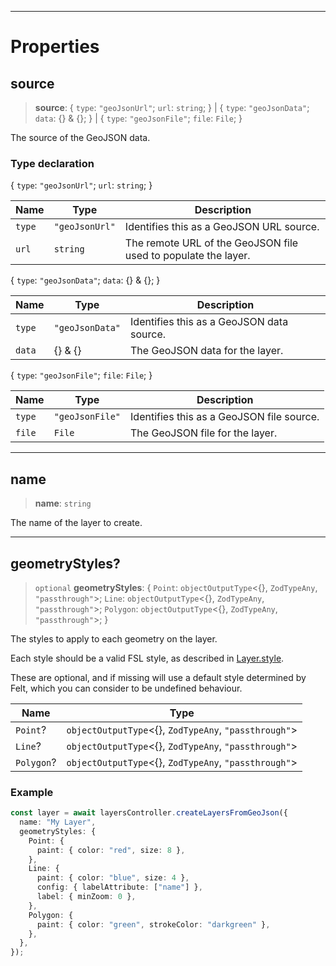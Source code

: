 ***

# Properties

## source

> **source**: \{ `type`: `"geoJsonUrl"`; `url`: `string`; } | \{ `type`: `"geoJsonData"`; `data`: \{} & \{}; } | \{ `type`: `"geoJsonFile"`; `file`: `File`; }

The source of the GeoJSON data.

### Type declaration

\{ `type`: `"geoJsonUrl"`; `url`: `string`; }

| Name   | Type           | Description                                                    |
| ------ | -------------- | -------------------------------------------------------------- |
| `type` | `"geoJsonUrl"` | Identifies this as a GeoJSON URL source.                       |
| `url`  | `string`       | The remote URL of the GeoJSON file used to populate the layer. |

\{ `type`: `"geoJsonData"`; `data`: \{} & \{}; }

| Name   | Type            | Description                               |
| ------ | --------------- | ----------------------------------------- |
| `type` | `"geoJsonData"` | Identifies this as a GeoJSON data source. |
| `data` | \{} & \{}       | The GeoJSON data for the layer.           |

\{ `type`: `"geoJsonFile"`; `file`: `File`; }

| Name   | Type            | Description                               |
| ------ | --------------- | ----------------------------------------- |
| `type` | `"geoJsonFile"` | Identifies this as a GeoJSON file source. |
| `file` | `File`          | The GeoJSON file for the layer.           |

***

## name

> **name**: `string`

The name of the layer to create.

***

## geometryStyles?

> `optional` **geometryStyles**: \{ `Point`: `objectOutputType`\<\{}, `ZodTypeAny`, `"passthrough"`>; `Line`: `objectOutputType`\<\{}, `ZodTypeAny`, `"passthrough"`>; `Polygon`: `objectOutputType`\<\{}, `ZodTypeAny`, `"passthrough"`>; }

The styles to apply to each geometry on the layer.

Each style should be a valid FSL style, as described in [Layer.style](LayerCommon.md#style).

These are optional, and if missing will use a default style determined by
Felt, which you can consider to be undefined behaviour.

| Name       | Type                                                    |
| ---------- | ------------------------------------------------------- |
| `Point`?   | `objectOutputType`\<\{}, `ZodTypeAny`, `"passthrough"`> |
| `Line`?    | `objectOutputType`\<\{}, `ZodTypeAny`, `"passthrough"`> |
| `Polygon`? | `objectOutputType`\<\{}, `ZodTypeAny`, `"passthrough"`> |

### Example

```typescript
const layer = await layersController.createLayersFromGeoJson({
  name: "My Layer",
  geometryStyles: {
    Point: {
      paint: { color: "red", size: 8 },
    },
    Line: {
      paint: { color: "blue", size: 4 },
      config: { labelAttribute: ["name"] },
      label: { minZoom: 0 },
    },
    Polygon: {
      paint: { color: "green", strokeColor: "darkgreen" },
    },
  },
});
```
